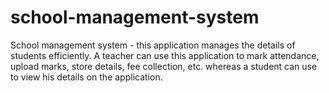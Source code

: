# school-management-system
School management system - this application manages the details of students efficiently. A teacher can use this application to mark attendance, upload marks, store details, fee collection, etc. whereas a student can use to view his details on the application.
